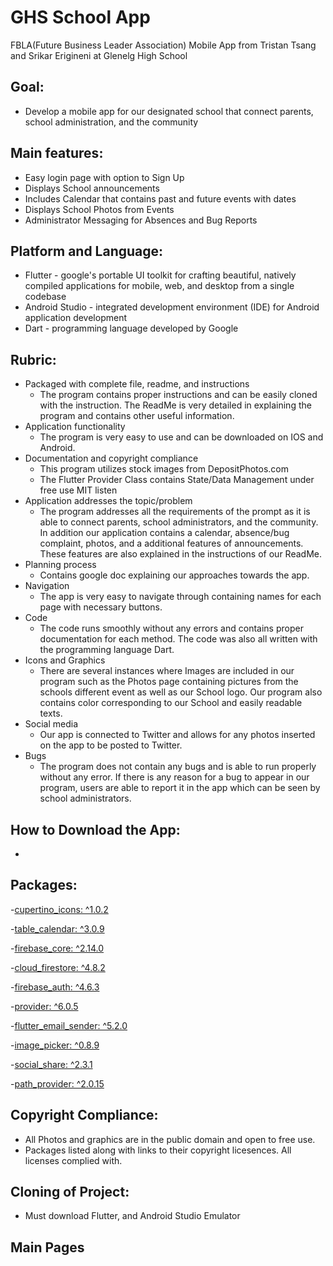 # **GHS School App**

FBLA(Future Business Leader Association) Mobile App from Tristan Tsang and Srikar Erigineni at Glenelg High School

## Goal: 
- Develop a mobile app for our designated school that connect parents, school administration, 
and the community

## Main features:
- Easy login page with option to Sign Up
- Displays School announcements
- Includes Calendar that contains past and future events with dates
- Displays School Photos from Events
- Administrator Messaging for Absences and Bug Reports

## Platform and Language:
- Flutter - google's portable UI toolkit for crafting beautiful, natively compiled applications for mobile, web, and desktop from a single codebase
- Android Studio - integrated development environment (IDE) for Android application development
- Dart - programming language developed by Google

## Rubric:
- Packaged with complete file, readme, and instructions
  - The program contains proper instructions and can be easily cloned with the instruction. The ReadMe is very detailed in explaining the program and contains other useful information.
- Application functionality
  - The program is very easy to use and can be downloaded on IOS and Android. 
- Documentation and copyright compliance
  - This program utilizes stock images from DepositPhotos.com
  - The Flutter Provider Class contains State/Data Management under free use MIT listen
- Application addresses the topic/problem
  - The program addresses all the requirements of the prompt as it is able to connect parents, school administrators, and the community. In addition our application contains a calendar, absence/bug complaint, photos, and a additional features of announcements. These features are also explained in the instructions of our ReadMe. 
- Planning process
  - Contains google doc explaining our approaches towards the app. 
- Navigation
  - The app is very easy to navigate through containing names for each page with necessary buttons.
- Code
  - The code runs smoothly without any errors and contains proper documentation for each method. The code was also all written with the programming language Dart.
- Icons and Graphics
  - There are several instances where Images are included in our program such as the Photos page containing pictures from the schools different event as well as our School logo. Our program also contains color corresponding to our School and easily readable texts.
- Social media
  - Our app is connected to Twitter and allows for any photos inserted on the app to be posted to Twitter.
- Bugs
  - The program does not contain any bugs and is able to run properly without any error. If there is any reason for a bug to appear in our program, users are able to report it in the app which can be seen by school administrators.

 ## How to Download the App:
- 

 ## Packages:
  -[cupertino_icons: ^1.0.2](https://pub.dev/packages/cupertino_icons/versions)
  
  -[table_calendar: ^3.0.9](https://pub.dev/packages/table_calendar)
  
  -[firebase_core: ^2.14.0](https://pub.dev/packages/firebase_core)
  
  -[cloud_firestore: ^4.8.2](https://pub.dev/packages/cloud_firestore)
  
  -[firebase_auth: ^4.6.3](https://pub.dev/packages/firebase_auth)
  
  -[provider: ^6.0.5](https://pub.dev/packages/provider)
  
  -[flutter_email_sender: ^5.2.0](https://pub.dev/packages/flutter_email_sender)
  
  -[image_picker: ^0.8.9](https://pub.dev/packages/image_picker)
  
  -[social_share: ^2.3.1](https://pub.dev/packages/social_share)
  
  -[path_provider: ^2.0.15](https://pub.dev/packages/path_provider)
  


 ## Copyright Compliance:
- All Photos and graphics are in the public domain and open to free use.
- Packages listed along with links to their copyright licesences. All licenses complied with.


## Cloning of Project:
- Must download Flutter, and Android Studio Emulator

## Main Pages
